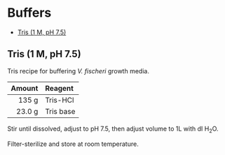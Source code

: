 # Buffers

<!-- TOC depthFrom:2 depthTo:6 withLinks:1 updateOnSave:1 orderedList:0 -->

- [Tris (1 M, pH 7.5)](#tris-1-m-ph-75)

<!-- /TOC -->

## Tris (1 M, pH 7.5)

Tris recipe for buffering *V. fischeri* growth media.

Amount | Reagent
------:|:-------
135 g  | Tris-HCl
23.0 g   | Tris base

Stir until dissolved, adjust to pH 7.5, then adjust volume to 1L with dI H<sub>2</sub>O.

Filter-sterilize and store at room temperature.
